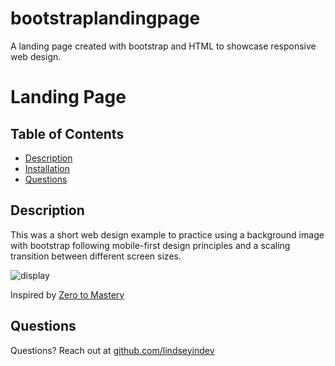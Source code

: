 # bootstraplandingpage

A landing page created with bootstrap and HTML to showcase responsive web design.

# Landing Page

## Table of Contents
* [Description](#description)
* [Installation](#installation)
* [Questions](#questions)

## Description
This was a short web design example to practice using a background image with bootstrap following mobile-first design principles and a scaling transition between different screen sizes.

![display](https://gyazo.com/76d25f4df701f8eb0369cf49c8fdf9c0.png)


Inspired by [Zero to Mastery](https://zerotomastery.io/) 

## Questions
Questions? Reach out at [github.com/lindseyindev](github.com/lindseyindev)
